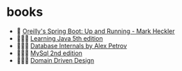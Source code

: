 # books

- 👷 [Oreilly's Spring Boot: Up and Running - Mark Heckler](https://learning.oreilly.com/library/view/spring-boot-up/9781492076971/)
- 🙇🏻‍♂️ [Learning Java 5th edition](https://learning.oreilly.com/library/view/learning-java-5th/9781492056263/titlepage01.html)
- 🙇🏻‍♂️ [Database Internals by Alex Petrov](https://learning.oreilly.com/library/view/database-internals/9781492040330/)
- 🙇🏻‍♂️ [MySql 2nd edition](https://learning.oreilly.com/library/view/learning-mysql-2nd/9781492085911/)
- 🙇🏻‍♂️ [Domain Driven Design](https://learning.oreilly.com/library/view/domain-driven-design-tackling/0321125215/)
